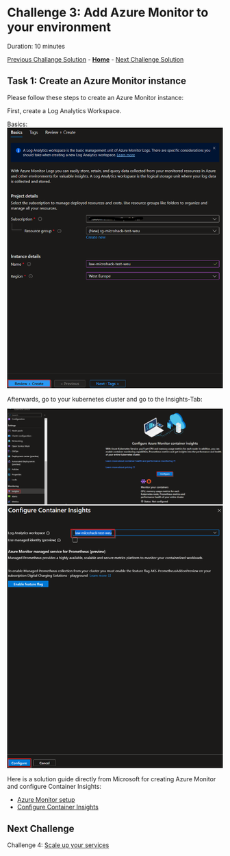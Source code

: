 # Challenge 3: Add Azure Monitor to your environment

Duration: 10 minutes

[Previous Challange Solution](./02-Deploy-and-configure-solution.md) - **[Home](../README.md)** - [Next Challenge Solution](./04-Scale-up-solution.md)

## Task 1: Create an Azure Monitor instance

Please follow these steps to create an Azure Monitor instance:

First, create a Log Analytics Workspace.

Basics:
![NamingConvention](../Images/03-monitor/monitor01.png)

Afterwards, go to your kubernetes cluster and go to the Insights-Tab:

![NamingConvention](../Images/03-monitor/monitor02.png)
![NamingConvention](../Images/03-monitor/monitor03.png)

Here is a solution guide directly from Microsoft for creating Azure Monitor and configure Container Insights:

- [Azure Monitor setup](https://learn.microsoft.com/en-us/windows-server/storage/storage-spaces/configure-azure-monitor)
- [Configure Container Insights](https://learn.microsoft.com/en-us/azure/azure-monitor/containers/container-insights-onboard)

## Next Challenge

Challenge 4: [Scale up your services](./Challenges/04-Scale-up.md)
